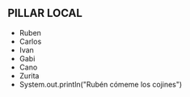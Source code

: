 ## PILLAR LOCAL

- Ruben
- Carlos
- Ivan
- Gabi
- Cano
- Zurita
- System.out.println("Rubén cómeme los cojines")
